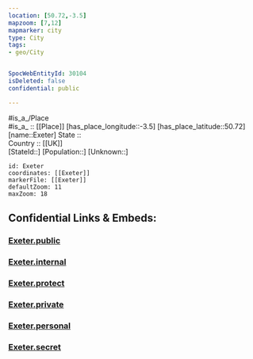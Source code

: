 ```yaml
---
location: [50.72,-3.5] 
mapzoom: [7,12] 
mapmarker: city 
type: City
tags:
- geo/City


SpocWebEntityId: 30104
isDeleted: false
confidential: public

---
```

#is_a_/Place  
#is_a_ :: [[Place]] 
[has_place_longitude::-3.5] 
[has_place_latitude::50.72] 
[name::Exeter] 
State ::  
Country :: [[UK]]  
[StateId::] 
[Population::] 
[Unknown::] 


```leaflet
id: Exeter
coordinates: [[Exeter]] 
markerFile: [[Exeter]] 
defaultZoom: 11 
maxZoom: 18
```


## Confidential Links & Embeds: 

### [Exeter.public](/_public/\Earth\Continent\Europe\Europe~North\UK\England\Regions~England\South_West_England\Devon,County\cities~Devon\Exeter\cities~ExeterExeter.public.md) 

### [Exeter.internal](/_internal/\Earth\Continent\Europe\Europe~North\UK\England\Regions~England\South_West_England\Devon,County\cities~Devon\Exeter\cities~ExeterExeter.internal.md) 

### [Exeter.protect](/_protect/\Earth\Continent\Europe\Europe~North\UK\England\Regions~England\South_West_England\Devon,County\cities~Devon\Exeter\cities~ExeterExeter.protect.md) 

### [Exeter.private](/_private/\Earth\Continent\Europe\Europe~North\UK\England\Regions~England\South_West_England\Devon,County\cities~Devon\Exeter\cities~ExeterExeter.private.md) 

### [Exeter.personal](/_personal/\Earth\Continent\Europe\Europe~North\UK\England\Regions~England\South_West_England\Devon,County\cities~Devon\Exeter\cities~ExeterExeter.personal.md) 

### [Exeter.secret](/_secret/\Earth\Continent\Europe\Europe~North\UK\England\Regions~England\South_West_England\Devon,County\cities~Devon\Exeter\cities~ExeterExeter.secret.md)

